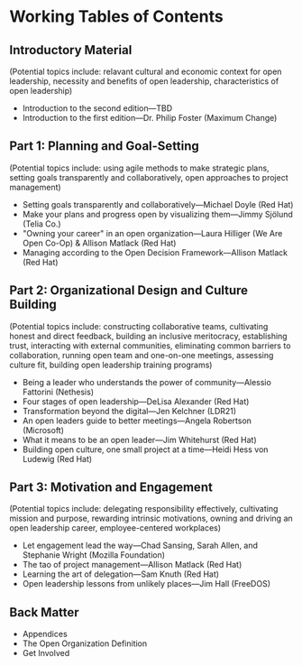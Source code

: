 # Working Tables of Contents

## Introductory Material
(Potential topics include: relavant cultural and economic context for open leadership, necessity and benefits of open leadership, characteristics of open leadership)

- Introduction to the second edition—TBD
- Introduction to the first edition—Dr. Philip Foster (Maximum Change)

## Part 1: Planning and Goal-Setting
(Potential topics include: using agile methods to make strategic plans, setting goals transparently and collaboratively, open approaches to project management)

- Setting goals transparently and collaboratively—Michael Doyle (Red Hat)
- Make your plans and progress open by visualizing them—Jimmy Sjölund (Telia Co.)
- "Owning your career" in an open organization—Laura Hilliger (We Are Open Co-Op) & Allison Matlack (Red Hat)
- Managing according to the Open Decision Framework—Allison Matlack (Red Hat)

## Part 2: Organizational Design and Culture Building
(Potential topics include: constructing collaborative teams, cultivating honest and direct feedback, building an inclusive meritocracy, establishing trust, interacting with external communities, eliminating common barriers to collaboration, running open team and one-on-one meetings, assessing culture fit, building open leadership training programs)

- Being a leader who understands the power of community—Alessio Fattorini (Nethesis)
- Four stages of open leadership—DeLisa Alexander (Red Hat)
- Transformation beyond the digital—Jen Kelchner (LDR21)
- An open leaders guide to better meetings—Angela Robertson (Microsoft)
- What it means to be an open leader—Jim Whitehurst (Red Hat)
- Building open culture, one small project at a time—Heidi Hess von Ludewig (Red Hat)

## Part 3: Motivation and Engagement
(Potential topics include: delegating responsibility effectively, cultivating mission and purpose, rewarding intrinsic motivations, owning and driving an open leadership career, employee-centered workplaces)

- Let engagement lead the way—Chad Sansing, Sarah Allen, and Stephanie Wright (Mozilla Foundation)
- The tao of project management—Allison Matlack (Red Hat)
- Learning the art of delegation—Sam Knuth (Red Hat)
- Open leadership lessons from unlikely places—Jim Hall (FreeDOS)

## Back Matter

- Appendices
- The Open Organization Definition
- Get Involved
